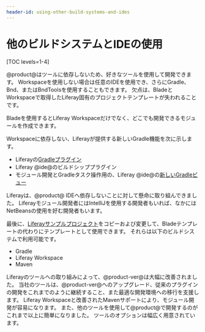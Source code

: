 ```yaml
---
header-id: using-other-build-systems-and-ides
---
```


# 他のビルドシステムとIDEの使用

[TOC levels=1-4]

@product@はツールに依存しないため、好きなツールを使用して開発できます。 Workspaceを使用しない場合は任意のIDEを使用でき、さらにGradle、Bnd、またはBndToolsを使用することもできます。 欠点は、BladeとWorkspaceで取得したLiferay固有のプロジェクトテンプレートが失われることです。

Bladeを使用するとLiferay Workspaceだけでなく、どこでも開発できるモジュールを作成できます。

Workspaceに依存しない、Liferayが提供する新しいGradle機能を次に示します。

  - Liferayの[Gradleプラグイン](/docs/7-1/reference/-/knowledge_base/r/gradle)
  - Liferay @ide@のビルドシッププラグイン
  - モジュール開発とGradleタスク操作用の、Liferay @ide@の[新しいGradleビュー](/docs/7-1/tutorials/-/knowledge_base/t/using-gradle-in-liferay-ide)

Liferayは、@product@ IDEへ依存しないことに対して懸命に取り組んできました。 Liferayモジュール開発者にはIntelliJを使用する開発者もいれば、なかにはNetBeansの使用を好む開発者もいます。

最後に、[Liferayサンプルプロジェクト](/docs/7-1/tutorials/-/knowledge_base/t/liferay-sample-projects)をコピーおよび変更して、Bladeテンプレートの代わりにテンプレートとして使用できます。 それらは以下のビルドシステムで利用可能です。

  - Gradle
  - Liferay Workspace
  - Maven

Liferayのツールへの取り組みによって、@product-ver@は大幅に改善されました。 当社のツールは、@product-ver@へのアップグレード、従来のプラグインの開発をこれまでのように継続すること、また最適な開発環境への移行を支援します。 Liferay Workspaceと改善されたMavenサポートにより、モジュール開発が容易になります。 また、他のツールを使用して@product@で開発するのがこれまで以上に簡単になりました。 ツールのオプションは幅広く用意されています。
